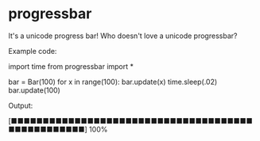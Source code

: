 # progressbar
It's a unicode progress bar! Who doesn't love a unicode progressbar?

Example code:


import time
from progressbar import *

bar = Bar(100)
for x in range(100):
	bar.update(x)
	time.sleep(.02)
bar.update(100)



Output:

[■■■■■■■■■■■■■■■■■■■■■■■■■■■■■■■■■■■■■■■■■■■■■■■■■■] 100%
